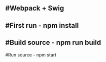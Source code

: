 #Webpack + Swig
--------------------------
#First run - npm install
--------------------------
#Build source - npm run build
--------------------------
#Run source - npm start